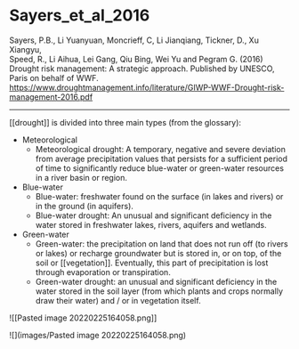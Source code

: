 # Sayers_et_al_2016

Sayers, P.B., Li Yuanyuan, Moncrieff, C, Li Jianqiang, Tickner, D., Xu Xiangyu,  
Speed, R., Li Aihua, Lei Gang, Qiu Bing, Wei Yu and Pegram G. (2016) Drought risk management: A strategic approach. Published by UNESCO, Paris on behalf of WWF.
https://www.droughtmanagement.info/literature/GIWP-WWF-Drought-risk-management-2016.pdf

---

[[drought]] is divided into three main types (from the glossary):

- Meteorological
	- Meteorological drought: A temporary, negative and severe deviation from average precipitation values that persists for a sufficient period of time to significantly reduce blue-water or green-water resources in a river basin or region.
- Blue-water
	- Blue-water: freshwater found on the surface (in lakes and rivers) or in the ground (in aquifers).  
	- Blue-water drought: An unusual and significant deficiency in the water stored in freshwater lakes, rivers, aquifers and wetlands.
- Green-water
	- Green-water: the precipitation on land that does not run off (to rivers or lakes) or recharge groundwater but is stored in, or on top, of the soil or [[vegetation]]. Eventually, this part of precipitation is lost through  evaporation or transpiration.
	- Green-water drought: an unusual and significant deficiency in the water stored in the soil layer (from which plants and crops normally draw their water) and / or in vegetation itself.


![[Pasted image 20220225164058.png]]

![](images/Pasted image 20220225164058.png)